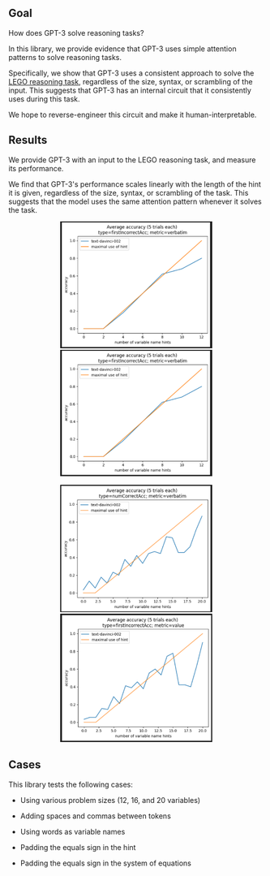 

## Goal

How does GPT-3 solve reasoning tasks?


In this library, we provide evidence that GPT-3 uses simple attention patterns to solve reasoning tasks.


Specifically, we show that GPT-3 uses a consistent approach to solve the [LEGO reasoning task](https://arxiv.org/pdf/2206.04301.pdf), regardless of the size, syntax, or scrambling of the input. 
This suggests that GPT-3 has an internal circuit that it consistently uses during this task. 

We hope to reverse-engineer this circuit and make it human-interpretable. 


## Results

We provide GPT-3 with an input to the LEGO reasoning task, and measure its performance.  

We find that GPT-3's performance scales linearly with the length of the hint it is given, regardless of the size, syntax, or scrambling of the task. This suggests that the model uses the same attention pattern whenever it solves the task.

<p align="center">
<img src="images/1.png" alt="12 hints 1" width="300"/>
<img src="images/2.png" alt="12 hints 2" width="300"/>
</p>

<p align="center">
<img src="images/3.png" alt="20 hints 1" width="300"/>
<img src="images/4.png" alt="20 hints 2" width="300"/>
</p>




## Cases


This library tests the following cases:


- Using various problem sizes (12, 16, and 20 variables)

- Adding spaces and commas between tokens

- Using words as variable names

- Padding the equals sign in the hint

- Padding the equals sign in the system of equations


